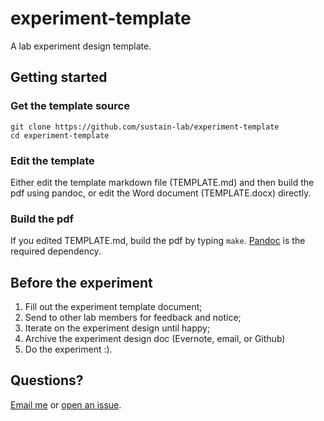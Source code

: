 # experiment-template

A lab experiment design template.

## Getting started

### Get the template source

```
git clone https://github.com/sustain-lab/experiment-template
cd experiment-template
```

### Edit the template

Either edit the template markdown file (TEMPLATE.md)
and then build the pdf using pandoc, or edit the 
Word document (TEMPLATE.docx) directly.

### Build the pdf

If you edited TEMPLATE.md, build the pdf by typing `make`.
[Pandoc](https://pandoc.org/) is the required dependency.

## Before the experiment

1. Fill out the experiment template document;
2. Send to other lab members for feedback and notice;
3. Iterate on the experiment design until happy;
4. Archive the experiment design doc (Evernote, email, or Github)
5. Do the experiment :).

## Questions?

[Email me](mailto:caomaco@gmail.com) or 
[open an issue](https://github.com/sustain-lab/experiment-template/issues/new).
